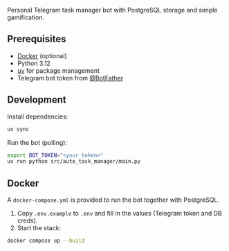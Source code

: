 Personal Telegram task manager bot with PostgreSQL storage and simple gamification.

## Prerequisites
- [Docker](https://www.docker.com/) (optional)
- Python 3.12
- [uv](https://github.com/astral-sh/uv) for package management
- Telegram bot token from [@BotFather](https://t.me/BotFather)

## Development
Install dependencies:

```bash
uv sync
```

Run the bot (polling):

```bash
export BOT_TOKEN="<your token>"
uv run python src/auto_task_manager/main.py
```

## Docker
A `docker-compose.yml` is provided to run the bot together with PostgreSQL.

1. Copy `.env.example` to `.env` and fill in the values (Telegram token and DB creds).
2. Start the stack:

```bash
docker compose up --build
```
